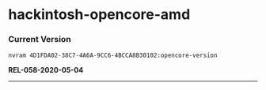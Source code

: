 # hackintosh-opencore-amd

### Current Version

`nvram 4D1FDA02-38C7-4A6A-9CC6-4BCCA8B30102:opencore-version`

**REL-058-2020-05-04**

---
